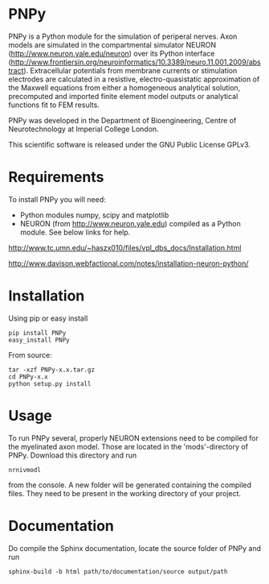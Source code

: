 PNPy
====

PNPy is a Python module for the simulation of periperal nerves. Axon models are simulated in the compartmental simulator NEURON (http://www.neuron.yale.edu/neuron) over its Python interface (http://www.frontiersin.org/neuroinformatics/10.3389/neuro.11.001.2009/abstract). Extracellular potentials from membrane currents or stimulation electrodes are calculated in a resistive, electro-quasistatic approximation of the Maxwell equations from either a homogeneous analytical solution, precomputed and imported finite element model outputs or analytical functions fit to FEM results. 

PNPy was developed in the Department of Bioengineering, Centre of Neurotechnology at Imperial College London.

This scientific software is released under the GNU Public License GPLv3.


Requirements
============

To install PNPy you will need:

- Python modules numpy, scipy and matplotlib
- NEURON (from http://www.neuron.yale.edu) compiled as a Python module. See below links for help.

http://www.tc.umn.edu/~haszx010/files/vpl_dbs_docs/Installation.html

http://www.davison.webfactional.com/notes/installation-neuron-python/


Installation
============

Using pip or easy install

	pip install PNPy
	easy_install PNPy

From source:

    tar -xzf PNPy-x.x.tar.gz
    cd PNPy-x.x
    python setup.py install


Usage
============

To run PNPy several, properly NEURON extensions need to be compiled for the myelinated axon model. Those are located in the 'mods'-directory of PNPy. Download this directory and run 

	nrnivmodl

from the console. A new folder will be generated containing the compiled files. They need to be present in the working directory of your project.


Documentation
============

Do compile the Sphinx documentation, locate the source folder of PNPy and run

	sphinx-build -b html path/to/documentation/source output/path

